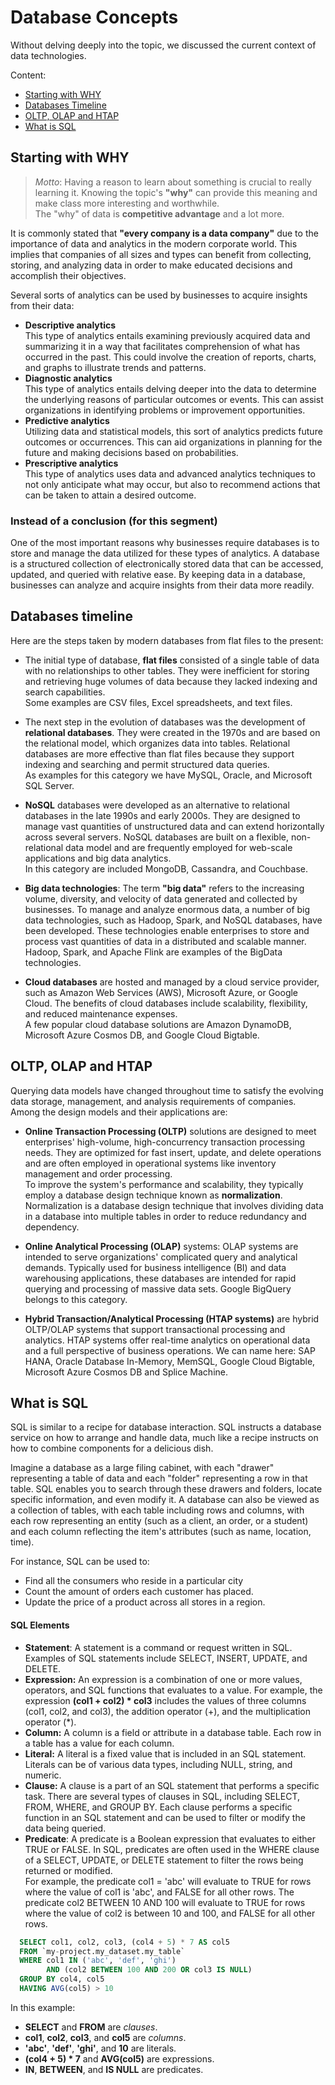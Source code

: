# Database Concepts

Without delving deeply into the topic, we discussed the current context of data technologies.

Content:
- [Starting with WHY](Database-concepts.md#starting-with-why)
- [Databases Timeline](Database-concepts.md#databases-timeline)
- [OLTP, OLAP and HTAP](Database-concepts.md#oltp-olap-and-htap)
- [What is SQL](Database-concepts.md#what-is-sql)

## Starting with WHY

>*Motto*: Having a reason to learn about something is crucial to really learning it. 
>Knowing the topic's **"why"** can provide this meaning and make class more interesting and worthwhile.  
>The "why" of data is **competitive advantage** and a lot more.

It is commonly stated that **"every company is a data company"** due to the importance of data and analytics in the modern corporate world. This implies that companies of all sizes and types can benefit from collecting, storing, and analyzing data in order to make educated decisions and accomplish their objectives.

Several sorts of analytics can be used by businesses to acquire insights from their data:
- **Descriptive analytics**  
This type of analytics entails examining previously acquired data and summarizing it in a way that facilitates comprehension of what has occurred in the past. This could involve the creation of reports, charts, and graphs to illustrate trends and patterns.
- **Diagnostic analytics**  
This type of analytics entails delving deeper into the data to determine the underlying reasons of particular outcomes or events. This can assist organizations in identifying problems or improvement opportunities.  
- **Predictive analytics**  
Utilizing data and statistical models, this sort of analytics predicts future outcomes or occurrences. This can aid organizations in planning for the future and making decisions based on probabilities.
- **Prescriptive analytics**  
This type of analytics uses data and advanced analytics techniques to not only anticipate what may occur, but also to recommend actions that can be taken to attain a desired outcome.

### Instead of a conclusion (for this segment)
One of the most important reasons why businesses require databases is to store and manage the data utilized for these types of analytics. A database is a structured collection of electronically stored data that can be accessed, updated, and queried with relative ease. By keeping data in a database, businesses can analyze and acquire insights from their data more readily.

## Databases timeline

Here are the steps taken by modern databases from flat files to the present:

- The initial type of database, **flat files** consisted of a single table of data with no relationships to other tables. They were inefficient for storing and retrieving huge volumes of data because they lacked indexing and search capabilities.  
Some examples are CSV files, Excel spreadsheets, and text files.

- The next step in the evolution of databases was the development of **relational databases**. They were created in the 1970s and are based on the relational model, which organizes data into tables. Relational databases are more effective than flat files because they support indexing and searching and permit structured data queries.  
As examples for this category we have MySQL, Oracle, and Microsoft SQL Server.

- **NoSQL** databases were developed as an alternative to relational databases in the late 1990s and early 2000s. They are designed to manage vast quantities of unstructured data and can extend horizontally across several servers. NoSQL databases are built on a flexible, non-relational data model and are frequently employed for web-scale applications and big data analytics.  
In this category are included MongoDB, Cassandra, and Couchbase.

- **Big data technologies**: The term **"big data"** refers to the increasing volume, diversity, and velocity of data generated and collected by businesses. To manage and analyze enormous data, a number of big data technologies, such as Hadoop, Spark, and NoSQL databases, have been developed. These technologies enable enterprises to store and process vast quantities of data in a distributed and scalable manner.  
Hadoop, Spark, and Apache Flink are examples of the BigData technologies.

- **Cloud databases** are hosted and managed by a cloud service provider, such as Amazon Web Services (AWS), Microsoft Azure, or Google Cloud. The benefits of cloud databases include scalability, flexibility, and reduced maintenance expenses.  
A few popular cloud database solutions are Amazon DynamoDB, Microsoft Azure Cosmos DB, and Google Cloud Bigtable.

## OLTP, OLAP and HTAP

Querying data models have changed throughout time to satisfy the evolving data storage, management, and analysis requirements of companies. 
Among the design models and their applications are:

- **Online Transaction Processing (OLTP)** solutions are designed to meet enterprises' high-volume, high-concurrency transaction processing needs. They are optimized for fast insert, update, and delete operations and are often employed in operational systems like inventory management and order processing.  
To improve the system's performance and scalability, they typically employ a database design technique known as **normalization**.  
Normalization is a database design technique that involves dividing data in a database into multiple tables in order to reduce redundancy and dependency. 

- **Online Analytical Processing (OLAP)** systems: OLAP systems are intended to serve organizations' complicated query and analytical demands. Typically used for business intelligence (BI) and data warehousing applications, these databases are intended for rapid querying and processing of massive data sets. Google BigQuery belongs to this category.

- **Hybrid Transaction/Analytical Processing (HTAP systems)** are hybrid OLTP/OLAP systems that support transactional processing and analytics. HTAP systems offer real-time analytics on operational data and a full perspective of business operations. We can name here: SAP HANA, Oracle Database In-Memory, MemSQL, Google Cloud Bigtable, Microsoft Azure Cosmos DB and Splice Machine.

## What is SQL

SQL is similar to a recipe for database interaction. SQL instructs a database service on how to arrange and handle data, much like a recipe instructs on how to combine components for a delicious dish.

Imagine a database as a large filing cabinet, with each "drawer" representing a table of data and each "folder" representing a row in that table. SQL enables you to search through these drawers and folders, locate specific information, and even modify it.
A database can also be viewed as a collection of tables, with each table including rows and columns, with each row representing an entity (such as a client, an order, or a student) and each column reflecting the item's attributes (such as name, location, time).

For instance, SQL can be used to:
- Find all the consumers who reside in a particular city
- Count the amount of orders each customer has placed.
- Update the price of a product across all stores in a region.

#### SQL Elements

- **Statement**: A statement is a command or request written in SQL. Examples of SQL statements include SELECT, INSERT, UPDATE, and DELETE.
- **Expression:** An expression is a combination of one or more values, operators, and SQL functions that evaluates to a value. For example, the expression **(col1 + col2) * col3** includes the values of three columns (col1, col2, and col3), the addition operator (+), and the multiplication operator (*).
- **Column:** A column is a field or attribute in a database table. Each row in a table has a value for each column.
- **Literal:** A literal is a fixed value that is included in an SQL statement. Literals can be of various data types, including NULL, string, and numeric.
- **Clause:** A clause is a part of an SQL statement that performs a specific task. There are several types of clauses in SQL, including SELECT, FROM, WHERE, and GROUP BY. Each clause performs a specific function in an SQL statement and can be used to filter or modify the data being queried.
- **Predicate**: A predicate is a Boolean expression that evaluates to either TRUE or FALSE. In SQL, predicates are often used in the WHERE clause of a SELECT, UPDATE, or DELETE statement to filter the rows being returned or modified.  
For example, the predicate col1 = 'abc' will evaluate to TRUE for rows where the value of col1 is 'abc', and FALSE for all other rows. The predicate col2 BETWEEN 10 AND 100 will evaluate to TRUE for rows where the value of col2 is between 10 and 100, and FALSE for all other rows.

```sql
  SELECT col1, col2, col3, (col4 + 5) * 7 AS col5
  FROM `my-project.my_dataset.my_table`
  WHERE col1 IN ('abc', 'def', 'ghi') 
	    AND (col2 BETWEEN 100 AND 200 OR col3 IS NULL)
  GROUP BY col4, col5
  HAVING AVG(col5) > 10
```

In this example:
- **SELECT** and **FROM** are *clauses*.
- **col1**, **col2**, **col3**, and **col5** are *columns*.
- **'abc'**, **'def'**, **'ghi'**, and **10** are literals.
- **(col4 + 5) * 7** and **AVG(col5)** are expressions.
- **IN**, **BETWEEN**, and **IS NULL** are predicates.
